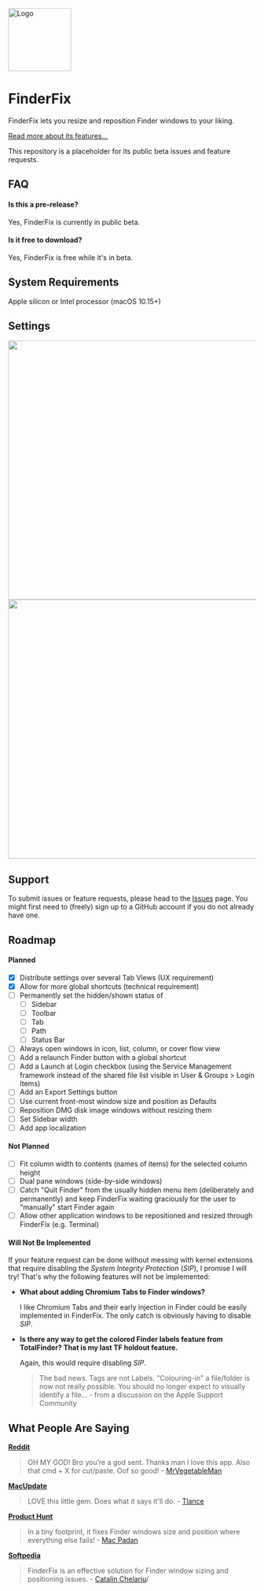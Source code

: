 <img src="https://synappser.github.io/images/apps/finderfix.png" alt="Logo" width="128" />


# FinderFix

FinderFix lets you resize and reposition Finder windows to your liking.

[Read more about its features...](https://synappser.github.io/apps/finderfix/)

This repository is a placeholder for its public beta issues and feature requests.

## FAQ

#### Is this a pre-release?

Yes, FinderFix is currently in public beta.

#### Is it free to download?

Yes, FinderFix is free while it's in beta.

## System Requirements

Apple silicon or Intel processor (macOS 10.15+)

## Settings

<img src="https://synappser.github.io/images/betas/zoom-ff-01.png" width="526" />
<img src="https://synappser.github.io/images/betas/zoom-ff-02.png" width="526" />


## Support

To submit issues or feature requests, please head to the [Issues](https://github.com/synappser/FinderFix/issues) page. You might first need to (freely) sign up to a GitHub account if you do not already have one.

## Roadmap

#### Planned

- [x] Distribute settings over several Tab Views (UX requirement)
- [x] Allow for more global shortcuts (technical requirement)
- [ ] Permanently set the hidden/shown status of
  - [ ] Sidebar
  - [ ] Toolbar
  - [ ] Tab
  - [ ] Path
  - [ ] Status Bar
- [ ] Always open windows in icon, list, column, or cover flow view
- [ ] Add a relaunch Finder button with a global shortcut
- [ ] Add a Launch at Login checkbox (using the Service Management framework instead of the shared file list visible in User & Groups > Login Items)
- [ ] Add an Export Settings button
- [ ] Use current front-most window size and position as Defaults
- [ ] Reposition DMG disk image windows without resizing them
- [ ] Set Sidebar width
- [ ] Add app localization

#### Not Planned

- [ ] Fit column width to contents (names of items) for the selected column height
- [ ] Dual pane windows (side-by-side windows)
- [ ] Catch "Quit Finder" from the usually hidden menu item (deliberately and permanently) and keep FinderFix waiting graciously for the user to "manually" start Finder again
- [ ] Allow other application windows to be repositioned and resized through FinderFix (e.g. Terminal)

#### Will Not Be Implemented

If your feature request can be done without messing with kernel extensions that require disabling the *System Integrity Protection* (*SIP*), I promise I will try! That's why the following features will not be implemented:

- **What about adding Chromium Tabs to Finder windows?**

  I like Chromium Tabs and their early injection in Finder could be easily implemented in FinderFix. The only catch is obviously having to disable *SIP*.

- **Is there any way to get the colored Finder labels feature from TotalFinder? That is my last TF holdout feature.** 

  Again, this would require disabling *SIP*.

  > The bad news. Tags are not Labels. "Colouring-in" a file/folder is now not really possible. You should no longer expect to visually identify a file... - from a discussion on the Apple Support Community


## What People Are Saying

[**Reddit**](https://www.reddit.com/r/MacOS/comments/uh8jzu/comment/ia3s66l/?utm_source=share&utm_medium=web2x&context=3)

> OH MY GOD! Bro you’re a god sent. Thanks man I love this app. Also that cmd + X for cut/paste. Oof so good! - [MrVegetableMan](https://www.reddit.com/user/MrVegetableMan/)

[**MacUpdate**](https://www.macupdate.com/app/mac/63934/finderfix)

> LOVE this little gem. Does what it says it'll do. - [Tlance](https://www.macupdate.com/member/profile/Tlance)

[**Product Hunt**](https://www.producthunt.com/products/finderfix/reviews)

> In a tiny footprint, it fixes Finder windows size and position where everything else fails! - [Mac Padan](https://www.producthunt.com/@macpadan)

[**Softpedia**](https://mac.softpedia.com/get/System-Utilities/FinderFix.shtml)

> FinderFix is an effective solution for Finder window sizing and positioning issues. - [Catalin Chelariu](https://www.softpedia.com/editors/browse/catalin-chelariu)/
